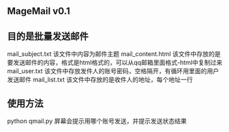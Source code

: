 ##  MageMail v0.1
## 目的是批量发送邮件
mail_subject.txt     该文件中内容为邮件主题
mail_content.html    该文件中存放的是要发送邮件的内容，格式是html格式的，可以从qq邮箱里面格式-html中复制过来
mail_user.txt        该文件中存放发件人的账号密码，空格隔开，有循环用里面的用户发送邮件
mail_list.txt        该文件中存放的是收件人的地址，每个地址一行

## 使用方法
python qmail.py      屏幕会提示用哪个账号发送，并提示发送状态结果
